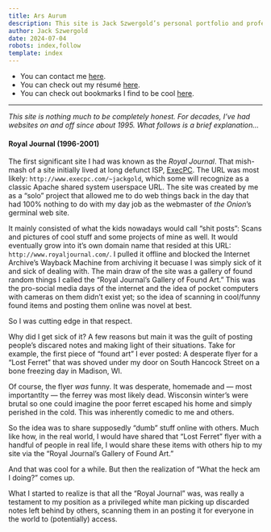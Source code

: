 ```yaml
---
title: Ars Aurum
description: This site is Jack Szwergold’s personal portfolio and professional calling card.
author: Jack Szwergold
date: 2024-07-04
robots: index,follow
template: index
---
```


 - You can contact me [here](/contact).
 - You can check out my résumé [here](/resume).
 - You can check out bookmarks I find to be cool [here](/bookmarks).

***

*This site is nothing much to be completely honest. For decades, I’ve had websites on and off since about 1995. What follows is a brief explanation…*

#### Royal Journal (1996-2001)

The first significant site I had was known as the _Royal Journal_. That mish-mash of a site initially lived at long defunct ISP, [ExecPC](https://en.wikipedia.org/wiki/ExecPC_BBS). The URL was most likely: `http://www.execpc.com/~jackgold`, which some will recognize as a classic Apache shared system userspace URL. The site was created by me as a “solo” project that allowed me to do web things back in the day that had 100% nothing to do with my day job as the webmaster of _the Onion_’s germinal web site.

It mainly consisted of what the kids nowadays would call “shit posts”: Scans and pictures of cool stuff and some projects of mine as well. It would eventually grow into it’s own domain name that resided at this URL: `http://www.royaljournal.com/`. I pulled it offline and blocked the Internet Archive’s Wayback Machine from archiving it becuase I was simply sick of it and sick of dealing with. The main draw of the site was a gallery of found random things I called the “Royal Journal’s Gallery of Found Art.” This was the pro-social media days of the internet and the idea of pocket computers with cameras on them didn’t exist yet; so the idea of scanning in cool/funny found items and posting them online was novel at best.

So I was cutting edge in that respect.

Why did I get sick of it? A few reasons but main it was the guilt of posting people’s discared notes and making light of their situations. Take for example, the first piece of “found art” I ever posted: A desperate flyer for a “Lost Ferret” that was shoved under my door on South Hancock Street on a bone freezing day in Madison, WI.

Of course, the flyer _was_ funny. It was desperate, homemade and — most importantlty — the ferrey was most likely dead. Wisconsin winter’s were brutal so one could imagine the poor ferret escaped his home and simply perished in the cold. This was inherently comedic to me and others.

So the idea was to share supposedly “dumb” stuff online with others. Much like how, in the real world, I would have shared that “Lost Ferret” flyer with a handful of people in real life, I would share these items with others hip to my site via the “Royal Journal’s Gallery of Found Art.”

And that was cool for a while. But then the realization of “What the heck am I doing?” comes up.

What I started to realize is that all the “Royal Journal” was, was really a testament to my position as a privileged white man picking up discarded notes left behind by others, scanning them in an posting it for everyone in the world to (potentially) access.